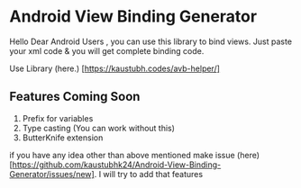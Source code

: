 # Android View Binding Generator

Hello Dear Android Users , you can use this library to bind views. Just paste your xml code & you will get complete binding code. 

Use Library (here.) [https://kaustubh.codes/avb-helper/]

## Features Coming Soon
 1. Prefix for variables
 2. Type casting (You can work without this)
 3. ButterKnife extension

if you have any idea other than above mentioned make issue (here)[https://github.com/kaustubhk24/Android-View-Binding-Generator/issues/new]. I will try to add that features
